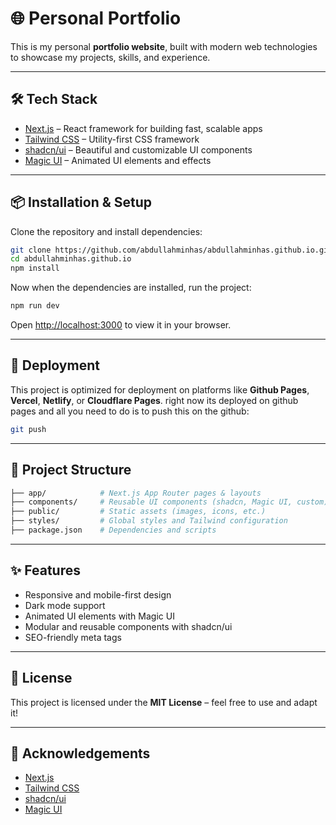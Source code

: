 # 🌐 Personal Portfolio

This is my personal **portfolio website**, built with modern web technologies to showcase my projects, skills, and experience.  

---

## 🛠️ Tech Stack

- [Next.js](https://nextjs.org/) – React framework for building fast, scalable apps  
- [Tailwind CSS](https://tailwindcss.com/) – Utility-first CSS framework  
- [shadcn/ui](https://ui.shadcn.com/) – Beautiful and customizable UI components  
- [Magic UI](https://magicui.design/) – Animated UI elements and effects  

---

## 📦 Installation & Setup

Clone the repository and install dependencies:

```bash
git clone https://github.com/abdullahminhas/abdullahminhas.github.io.git
cd abdullahminhas.github.io
npm install
```

Now when the dependencies are installed, run the project:

```bash
npm run dev
```

Open [http://localhost:3000](http://localhost:3000) to view it in your browser.

---

## 🚀 Deployment

This project is optimized for deployment on platforms like **Github Pages**, **Vercel**, **Netlify**, or **Cloudflare Pages**.
right now its deployed on github pages and all you need to do is to push this on the github:

```bash
git push
```

---

## 📂 Project Structure

```bash
├── app/            # Next.js App Router pages & layouts
├── components/     # Reusable UI components (shadcn, Magic UI, custom)
├── public/         # Static assets (images, icons, etc.)
├── styles/         # Global styles and Tailwind configuration
├── package.json    # Dependencies and scripts
```

---

## ✨ Features

* Responsive and mobile-first design
* Dark mode support
* Animated UI elements with Magic UI
* Modular and reusable components with shadcn/ui
* SEO-friendly meta tags

---

## 📄 License

This project is licensed under the **MIT License** – feel free to use and adapt it!

---

## 🙌 Acknowledgements

* [Next.js](https://nextjs.org/)
* [Tailwind CSS](https://tailwindcss.com/)
* [shadcn/ui](https://ui.shadcn.com/)
* [Magic UI](https://magicui.design/)
